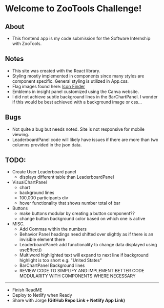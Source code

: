 # Welcome to ZooTools Challenge!

## About
- This frontend app is my code submission for the Software Internship with ZooTools. 

## Notes
- This site was created with the React library.
- Styling mostly implemented in components since many styles are component specific. General styling is utilized in App.css.
- Flag images found here: [Icon Finder](https://www.iconfinder.com/)
- Emblems in insight panel customized using the Canva website.
- I did not achieve subtle background lines in the BarChartPanel. I wonder if this would be best achieved with a background image or css...

## Bugs
- Not quite a bug but needs noted. Site is not responsive for mobile viewing.
- LeaderboardPanel code will likely have issues if there are more than two columns provided in the json data.

## TODO: 
- Create User Leaderboard panel
    - displays different table than LeaderboardPanel
- VisualChartPanel
    - chart
    - background lines
    - 100,000 participants div
    - hover functionality that shows number total of bar
- Buttons
    - make buttons modular by creating a button component??
    - change button background color based on which one is active
- MISC.
    - Add Commas within the numbers
    - Behavior Panel headings need shifted over slightly as if there is an invisible element there
    - LeaderboardPanel: add functionality to change data displayed using useEffect()
    - Multiword highlighted text will expand to next line if background highlight is too short e.g. "United States"
    - BarChartPanel Background lines
    - REVIEW CODE TO SIMPLIFY AND IMPLEMENT BETTER CODE MODULARITY WITH COMPONENTS WHERE NECESSARY
----------------
- Finish ReadME
- Deploy to Netlify when Ready
- Share with Jorge **(GitHub Repo Link + Netlify App Link)**